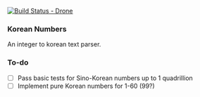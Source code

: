 [![Build Status - Drone](https://drone2.nyquist.space/api/badges/andrei/korean-nums/status.svg)](https://drone.andrewzah.com/andrei/korean-nums)

### Korean Numbers

An integer to korean text parser.

### To-do

- [ ] Pass basic tests for Sino-Korean numbers up to 1 quadrillion
- [ ] Implement pure Korean numbers for 1-60 (99?)
